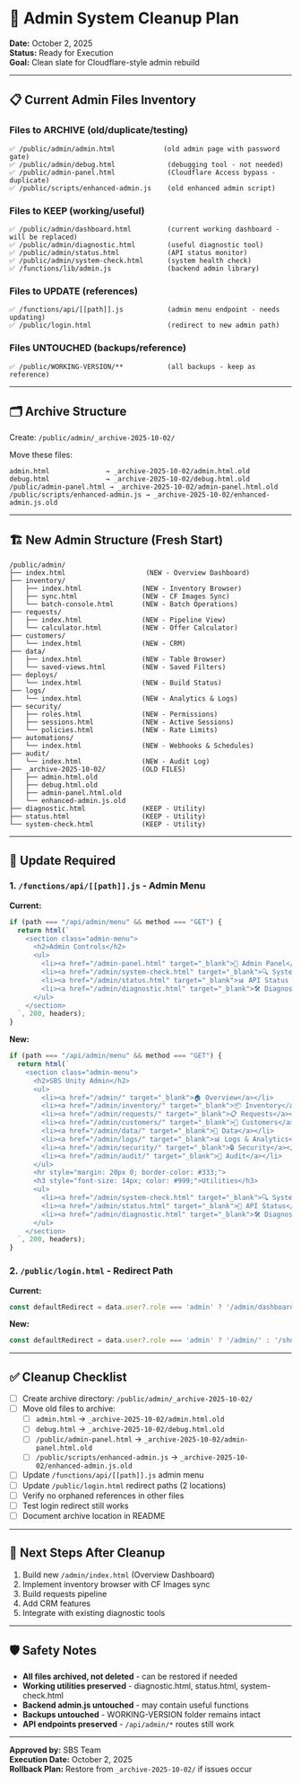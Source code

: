 # 🧹 Admin System Cleanup Plan

**Date:** October 2, 2025  
**Status:** Ready for Execution  
**Goal:** Clean slate for Cloudflare-style admin rebuild

---

## 📋 Current Admin Files Inventory

### **Files to ARCHIVE (old/duplicate/testing)**
```
✅ /public/admin/admin.html            (old admin page with password gate)
✅ /public/admin/debug.html             (debugging tool - not needed)
✅ /public/admin-panel.html             (Cloudflare Access bypass - duplicate)
✅ /public/scripts/enhanced-admin.js    (old enhanced admin script)
```

### **Files to KEEP (working/useful)**
```
✅ /public/admin/dashboard.html         (current working dashboard - will be replaced)
✅ /public/admin/diagnostic.html        (useful diagnostic tool)
✅ /public/admin/status.html            (API status monitor)
✅ /public/admin/system-check.html      (system health check)
✅ /functions/lib/admin.js              (backend admin library)
```

### **Files to UPDATE (references)**
```
✅ /functions/api/[[path]].js           (admin menu endpoint - needs updating)
✅ /public/login.html                   (redirect to new admin path)
```

### **Files UNTOUCHED (backups/reference)**
```
✅ /public/WORKING-VERSION/**           (all backups - keep as reference)
```

---

## 🗂️ Archive Structure

Create: `/public/admin/_archive-2025-10-02/`

Move these files:
```
admin.html              → _archive-2025-10-02/admin.html.old
debug.html              → _archive-2025-10-02/debug.html.old
/public/admin-panel.html → _archive-2025-10-02/admin-panel.html.old
/public/scripts/enhanced-admin.js → _archive-2025-10-02/enhanced-admin.js.old
```

---

## 🏗️ New Admin Structure (Fresh Start)

```
/public/admin/
├── index.html                    (NEW - Overview Dashboard)
├── inventory/
│   ├── index.html               (NEW - Inventory Browser)
│   ├── sync.html                (NEW - CF Images Sync)
│   └── batch-console.html       (NEW - Batch Operations)
├── requests/
│   ├── index.html               (NEW - Pipeline View)
│   └── calculator.html          (NEW - Offer Calculator)
├── customers/
│   └── index.html               (NEW - CRM)
├── data/
│   ├── index.html               (NEW - Table Browser)
│   └── saved-views.html         (NEW - Saved Filters)
├── deploys/
│   └── index.html               (NEW - Build Status)
├── logs/
│   └── index.html               (NEW - Analytics & Logs)
├── security/
│   ├── roles.html               (NEW - Permissions)
│   ├── sessions.html            (NEW - Active Sessions)
│   └── policies.html            (NEW - Rate Limits)
├── automations/
│   └── index.html               (NEW - Webhooks & Schedules)
├── audit/
│   └── index.html               (NEW - Audit Log)
├── _archive-2025-10-02/         (OLD FILES)
│   ├── admin.html.old
│   ├── debug.html.old
│   ├── admin-panel.html.old
│   └── enhanced-admin.js.old
├── diagnostic.html              (KEEP - Utility)
├── status.html                  (KEEP - Utility)
└── system-check.html            (KEEP - Utility)
```

---

## 🔧 Update Required

### 1. `/functions/api/[[path]].js` - Admin Menu
**Current:**
```javascript
if (path === "/api/admin/menu" && method === "GET") {
  return html(`
    <section class="admin-menu">
      <h2>Admin Controls</h2>
      <ul>
        <li><a href="/admin-panel.html" target="_blank">👑 Admin Panel</a></li>
        <li><a href="/admin/system-check.html" target="_blank">🔍 System Health Check</a></li>
        <li><a href="/admin/status.html" target="_blank">📊 API Status Monitor</a></li>
        <li><a href="/admin/diagnostic.html" target="_blank">🛠️ Diagnostics</a></li>
      </ul>
    </section>
  `, 200, headers);
}
```

**New:**
```javascript
if (path === "/api/admin/menu" && method === "GET") {
  return html(`
    <section class="admin-menu">
      <h2>SBS Unity Admin</h2>
      <ul>
        <li><a href="/admin/" target="_blank">🏠 Overview</a></li>
        <li><a href="/admin/inventory/" target="_blank">📦 Inventory</a></li>
        <li><a href="/admin/requests/" target="_blank">📋 Requests</a></li>
        <li><a href="/admin/customers/" target="_blank">👥 Customers</a></li>
        <li><a href="/admin/data/" target="_blank">💾 Data</a></li>
        <li><a href="/admin/logs/" target="_blank">📊 Logs & Analytics</a></li>
        <li><a href="/admin/security/" target="_blank">🔒 Security</a></li>
        <li><a href="/admin/audit/" target="_blank">📜 Audit</a></li>
      </ul>
      <hr style="margin: 20px 0; border-color: #333;">
      <h3 style="font-size: 14px; color: #999;">Utilities</h3>
      <ul>
        <li><a href="/admin/system-check.html" target="_blank">🔍 System Check</a></li>
        <li><a href="/admin/status.html" target="_blank">📡 API Status</a></li>
        <li><a href="/admin/diagnostic.html" target="_blank">🛠️ Diagnostics</a></li>
      </ul>
    </section>
  `, 200, headers);
}
```

### 2. `/public/login.html` - Redirect Path
**Current:**
```javascript
const defaultRedirect = data.user?.role === 'admin' ? '/admin/dashboard.html' : '/shop.html';
```

**New:**
```javascript
const defaultRedirect = data.user?.role === 'admin' ? '/admin/' : '/shop.html';
```

---

## ✅ Cleanup Checklist

- [ ] Create archive directory: `/public/admin/_archive-2025-10-02/`
- [ ] Move old files to archive:
  - [ ] `admin.html` → `_archive-2025-10-02/admin.html.old`
  - [ ] `debug.html` → `_archive-2025-10-02/debug.html.old`
  - [ ] `/public/admin-panel.html` → `_archive-2025-10-02/admin-panel.html.old`
  - [ ] `/public/scripts/enhanced-admin.js` → `_archive-2025-10-02/enhanced-admin.js.old`
- [ ] Update `/functions/api/[[path]].js` admin menu
- [ ] Update `/public/login.html` redirect paths (2 locations)
- [ ] Verify no orphaned references in other files
- [ ] Test login redirect still works
- [ ] Document archive location in README

---

## 🚀 Next Steps After Cleanup

1. Build new `/admin/index.html` (Overview Dashboard)
2. Implement inventory browser with CF Images sync
3. Build requests pipeline
4. Add CRM features
5. Integrate with existing diagnostic tools

---

## 🛡️ Safety Notes

- **All files archived, not deleted** - can be restored if needed
- **Working utilities preserved** - diagnostic.html, status.html, system-check.html
- **Backend admin.js untouched** - may contain useful functions
- **Backups untouched** - WORKING-VERSION folder remains intact
- **API endpoints preserved** - `/api/admin/*` routes still work

---

**Approved by:** SBS Team  
**Execution Date:** October 2, 2025  
**Rollback Plan:** Restore from `_archive-2025-10-02/` if issues occur
